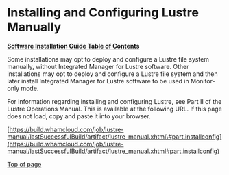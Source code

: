 # <a name="1.0"></a>Installing and Configuring Lustre Manually

[**Software Installation Guide Table of Contents**](ig_TOC.md)

Some installations may opt to deploy and configure a Lustre file system
manually, without Integrated Manager for Lustre software. Other
installations may opt to deploy and configure a Lustre file system and
then later install Integrated Manager for Lustre software to be used in
Monitor-only mode.

For information regarding installing and configuring Lustre, see Part II
of the Lustre Operations Manual. This is available at the following URL.
If this page does not load, copy and paste it into your browser.

[https://build.whamcloud.com/job/lustre-manual/lastSuccessfulBuild/artifact/lustre_manual.xhtml\#part.installconfig](https://build.whamcloud.com/job/lustre-manual/lastSuccessfulBuild/artifact/lustre_manual.xhtml#part.installconfig)

[Top of page](#1.0)
